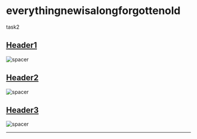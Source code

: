 # everythingnewisalongforgottenold
task2 

## [Header1](#Header1)

![spacer](https://user-images.githubusercontent.com/112625230/189935642-5a3ca3b8-50aa-4867-a1f8-e0c45b1a32c6.png)

## [Header2](#Header2)

![spacer](https://user-images.githubusercontent.com/112625230/189935642-5a3ca3b8-50aa-4867-a1f8-e0c45b1a32c6.png)

## [Header3](#Header3)

![spacer](https://user-images.githubusercontent.com/112625230/189935642-5a3ca3b8-50aa-4867-a1f8-e0c45b1a32c6.png)

---
